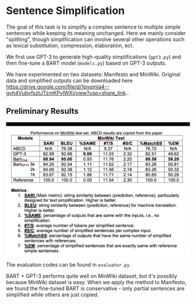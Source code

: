 # Sentence Simplification

The goal of this task is to simplify a complex sentence to multiple simple sentences while keeping its meaning unchanged. 
Here we mainly consider "splitting", though simplification can involve several other operations such as lexical substitution, compression, elaboration, ect.

We first use GPT-3 to generate high-quality simplifications (`gpt3.py`) and then fine-tune a BART model (`models.py`) based on GPT-3 outputs.

We have experimented on two datasets: Manifesto and MinWiki. Original data and simplified outputs can be downloaded here https://drive.google.com/file/d/1qyqmIa4--gyh4VubvfsztJTzmKPvlWXj/view?usp=share_link.. 

## Preliminary Results

![preliminary result](image.png)

The evaluation codes can be found in `evaluator.py`.

BART + GPT-3 performs quite well on MinWiki dataset, but it's possibly because MinWiki dataset is easy. 
When we apply the method to Manifesto, we found the fine-tuned BART is conservative - only partial sentences are simplified while others are just copied. 
